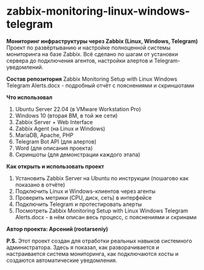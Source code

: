 # zabbix-monitoring-linux-windows-telegram

**Мониторинг инфраструктуры через Zabbix (Linux, Windows, Telegram)**
Проект по развёртыванию и настройке полноценной системы мониторинга на базе Zabbix. Всё сделано по шагам от установки сервера до подключения агентов, настройки алертов и Telegram-уведомлений.

**Состав репозитория**
Zabbix Monitoring Setup with Linux Windows Telegram Alerts.docx - подробный отчёт с пояснениями и скриншотами

**Что использовал**
1. Ubuntu Server 22.04 (в VMware Workstation Pro)
2. Windows 10 (вторая ВМ, в той же сети)
3. Zabbix Server + Web Interface
4. Zabbix Agent (на Linux и Windows)
5. MariaDB, Apache, PHP
6. Telegram Bot API (для алертов)
7. Word (для описания проекта)
8. Скриншоты (для демонстрации каждого этапа)

**Как открыть и использовать проект**
1. Установить Zabbix Server на Ubuntu по инструкции (пошагово как показано в отчёте)
2. Подключить Linux и Windows-клиентов через агенты
3. Проверить метрики (CPU, диск, сеть) в интерфейсе
4. Подключить Telegram и протестировать алерты
5. Посмотреть Zabbix Monitoring Setup with Linux Windows Telegram Alerts.docx - в нём описан весь процесс, с пояснениями и скринами

**Автор проекта: Арсений (rootarseniy)**

**P.S.**
Этот проект создан для отработки реальных навыков системного администратора. Здесь я показал, как разворачивается и настраивается система мониторинга, как подключаются хосты и создаются автоматические уведомления.
